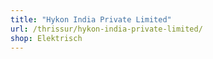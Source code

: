 ```yaml
---
title: "Hykon India Private Limited"
url: /thrissur/hykon-india-private-limited/
shop: Elektrisch
---
```

